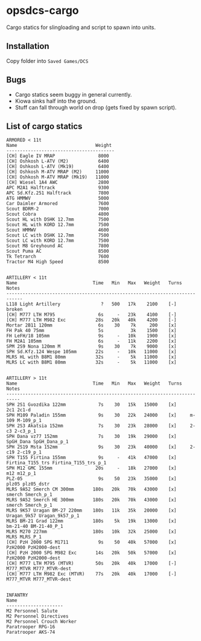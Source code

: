 # opsdcs-cargo

Cargo statics for slingloading and script to spawn into units.

## Installation

Copy folder into `Saved Games/DCS`

## Bugs

- Cargo statics seem buggy in general currently.
- Kiowa sinks half into the ground.
- Stuff can fall through world on drop (gets fixed by spawn script).

## List of cargo statics

    ARMORED < 11t
    Name                             Weight
    ----------------------------------------
    [CH] Eagle IV MRAP                8000
    [CH] Oshkosh L-ATV (M2)           6400
    [CH] Oshkosh L-ATV (Mk19)         6400
    [CH] Oshkosh M-ATV MRAP (M2)     11000
    [CH] Oshkosh M-ATV MRAP (Mk19)   11000
    [CH] Wiesel 1A4 AWC               2800
    APC M2A1 Halftrack                9300
    APC Sd.Kfz.251 Halftrack          7800
    ATG HMMWV                         5000
    Car Daimler Armored               7600
    Scout BDRM-2                      7000
    Scout Cobra                       4800
    Scout HL with DSHK 12.7mm         7500
    Scout HL with KORD 12.7mm         7500
    Scout HMMWV                       4600
    Scout LC with DSHK 12.7mm         7500
    Scout LC with KORD 12.7mm         7500
    Scout M8 Greyhound AC             7800
    Scout Puma AC                     8500
    Tk Tetrarch                       7600
    Tractor M4 High Speed             8500


    ARTILLERY < 11t
    Name                            Time   Min   Max   Weight   Turns   Notes
    ----------------------------------------------------------------------------
    L118 Light Artillery               ?   500   17k    2100    [-]     broken
    [CH] M777 LTH M795                6s     -   23k    4100    [-]
    [CH] M777 LTH M982 Exc           28s   20k   40k    4200    [-]
    Mortar 2B11 120mm                 6s    30    7k     200    [x]
    FH Pak 40 75mm                    5s          3k    1500    [x]
    FH LeFH/18 105mm                  9s     -   10k    1900    [x]
    FH M2A1 105mm                     6s     -   11k    2200    [x]
    SPM 2S9 Nona 120mm M              9s    30    7k    9000    [x]
    SPH Sd.Kfz.124 Wespe 105mm       22s     -   10k   11000    [x]
    MLRS HL with B8M1 80mm           32s     -    5k   11000    [x]
    MLRS LC with B8M1 80mm           32s     -    5k   11000    [x]


    ARTILLERY > 11t
    Name                            Time   Min   Max   Weight   Turns   Notes
    ---------------------------------------------------------------------------
    SPH 2S1 Gvozdika 122mm            7s    30   15k   15000    [x]     2c1 2c1-d
    SPH M109 Paladin 155mm            9s    30   22k   24000    [x]     m-109 M-109_p_1
    SPH 2S3 Akatsia 152mm             7s    30   23k   28000    [x]     2-c3 2-c3_p_1
    SPH Dana vz77 152mm               7s    30   19k   29000    [x]     SpGH_Dana SpGH_Dana_p_1
    SPH 2S19 Msta 152mm               9s    30   23k   40000    [x]     2-c19 2-c19_p_1
    SPH T155 Firtina 155mm            9s     -   41k   47000    [x]     Firtina_T155_trs Firtina_T155_trs_p_1
    SPH M12 GMC 155mm                20s     -   18k   27000    [x]     m12 m12_p_1
    PLZ-05                            9s    50   23k   35000    [x]     plz05 plz05_dstr
    MLRS 9A52 Smerch CM 300mm       180s   20k   70k   43000    [x]     smerch Smerch_p_1
    MLRS 9A52 Smerch HE 300mm       180s   20k   70k   43000    [x]     smerch Smerch_p_1
    MLRS 9K57 Uragan BM-27 220mm    180s   11k   35k   20000    [x]     Uragan_9k57 Uragan_9k57_p_1
    MLRS BM-21 Grad 122mm           180s    5k   19k   13000    [x]     bm-21-40 BM-21-40_P_1
    MLRS M270 227mm                 180s   10k   32k   25000    [x]     MLRS MLRS_P_1
    [CH] PzH 2000 SPG M1711           9s    50   40k   57000    [x]     PzH2000 PzH2000-dest
    [CH] PzH 2000 SPG M982 Exc       14s   20k   50k   57000    [x]     PzH2000 PzH2000-dest
    [CH] M777 LTH M795 (MTVR)        50s   20k   40k   17000    [-]     M777_MTVR M777_MTVR-dest
    [CH] M777 LTH M982 Exc (MTVR)    77s   20k   40k   17000    [-]     M777_MTVR M777_MTVR-dest


    INFANTRY
    Name
    ---------------------
    M2 Personnel Salute
    M2 Personnel Directives
    M2 Personnel Crouch Worker
    Paratrooper RPG-16
    Paratrooper AKS-74
